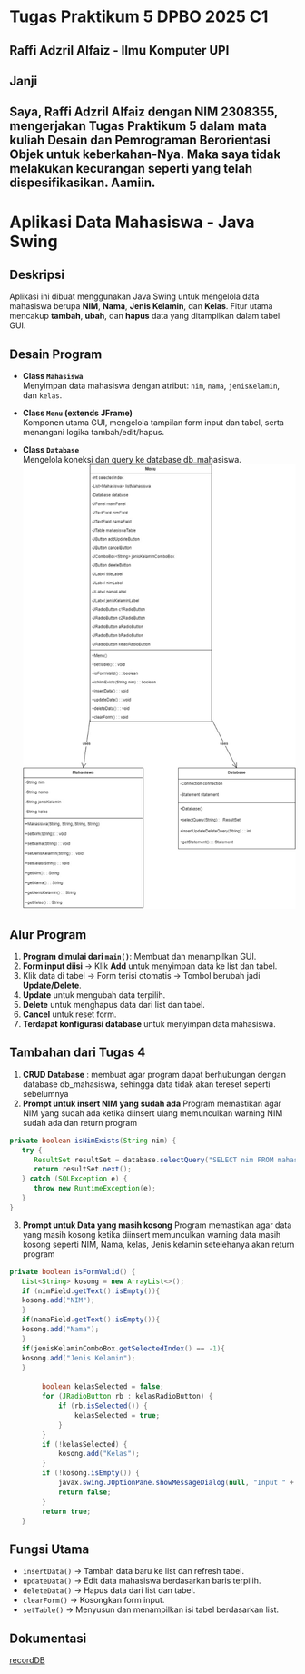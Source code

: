 # Tugas Praktikum 5 DPBO 2025 C1
Raffi Adzril Alfaiz - Ilmu Komputer UPI
---

## Janji
Saya, Raffi Adzril Alfaiz dengan NIM 2308355, mengerjakan Tugas Praktikum 5 dalam mata kuliah Desain dan Pemrograman Berorientasi Objek untuk keberkahan-Nya. Maka saya tidak melakukan kecurangan seperti yang telah dispesifikasikan. Aamiin.
---
# Aplikasi Data Mahasiswa - Java Swing

## Deskripsi
Aplikasi ini dibuat menggunakan Java Swing untuk mengelola data mahasiswa berupa **NIM**, **Nama**, **Jenis Kelamin**, dan **Kelas**. Fitur utama mencakup **tambah**, **ubah**, dan **hapus** data yang ditampilkan dalam tabel GUI.

## Desain Program
- **Class `Mahasiswa`**  
  Menyimpan data mahasiswa dengan atribut: `nim`, `nama`, `jenisKelamin`, dan `kelas`.

- **Class `Menu` (extends JFrame)**  
  Komponen utama GUI, mengelola tampilan form input dan tabel, serta menangani logika tambah/edit/hapus.
- **Class `Database`**  
  Mengelola koneksi dan query ke database db_mahasiswa.
![Class Diagram](Screenshots/class_diagram_swingdb.jpg)

## Alur Program
1. **Program dimulai dari `main()`**: Membuat dan menampilkan GUI.
2. **Form input diisi** → Klik **Add** untuk menyimpan data ke list dan tabel.
3. Klik data di tabel → Form terisi otomatis → Tombol berubah jadi **Update/Delete**.
4. **Update** untuk mengubah data terpilih.
5. **Delete** untuk menghapus data dari list dan tabel.
6. **Cancel** untuk reset form.
7. **Terdapat konfigurasi database** untuk menyimpan data mahasiswa.

## Tambahan dari Tugas 4
1. **CRUD Database** : membuat agar program dapat berhubungan dengan database db_mahasiswa, sehingga data tidak akan tereset seperti sebelumnya
2. **Prompt untuk insert NIM yang sudah ada** Program memastikan agar NIM yang sudah ada ketika diinsert ulang memunculkan warning NIM sudah ada dan return program
```java
private boolean isNimExists(String nim) {
   try {
      ResultSet resultSet = database.selectQuery("SELECT nim FROM mahasiswa WHERE nim = '" + nim + "'");
      return resultSet.next();
   } catch (SQLException e) {
      throw new RuntimeException(e);
   }
}
```
3. **Prompt untuk Data yang masih kosong** Program memastikan agar data yang masih kosong ketika diinsert memunculkan warning data masih kosong seperti NIM, Nama, kelas, Jenis kelamin setelehanya akan return program
```java
private boolean isFormValid() {
   List<String> kosong = new ArrayList<>();
   if (nimField.getText().isEmpty()){
   kosong.add("NIM");
   }
   if(namaField.getText().isEmpty()){
   kosong.add("Nama");
   }
   if(jenisKelaminComboBox.getSelectedIndex() == -1){
   kosong.add("Jenis Kelamin");
   }

        boolean kelasSelected = false;
        for (JRadioButton rb : kelasRadioButton) {
            if (rb.isSelected()) {
                kelasSelected = true;
            }
        }
        if (!kelasSelected) {
            kosong.add("Kelas");
        }
        if (!kosong.isEmpty()) {
            javax.swing.JOptionPane.showMessageDialog(null, "Input " + String.join(", ", kosong) + " tidak boleh kosong", "Error", javax.swing.JOptionPane.ERROR_MESSAGE);
            return false;
        }
        return true;
   }
```

## Fungsi Utama
- `insertData()` → Tambah data baru ke list dan refresh tabel.
- `updateData()` → Edit data mahasiswa berdasarkan baris terpilih.
- `deleteData()` → Hapus data dari list dan tabel.
- `clearForm()` → Kosongkan form input.
- `setTable()` → Menyusun dan menampilkan isi tabel berdasarkan list.

## Dokumentasi
[recordDB](Screenshots/Record_Dokumentasi-Database_on_Swing.mp4)



